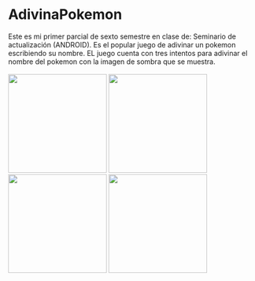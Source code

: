 # AdivinaPokemon
Este es mi primer parcial de sexto semestre en clase de: Seminario de actualización (ANDROID). Es el popular juego de adivinar un pokemon escribiendo su nombre. EL juego cuenta con tres intentos para adivinar el nombre del pokemon con la imagen de sombra que se muestra.
<br><br>
<img src="http://www.genesisvargasj.com/assets/img/poke1.png" width="200" >
<img src="http://www.genesisvargasj.com/assets/img/poke3.png" width="200" >
<img src="http://www.genesisvargasj.com/assets/img/poke4.png" width="200" >
<img src="http://www.genesisvargasj.com/assets/img/poke2.png" width="200" >
